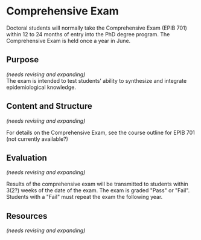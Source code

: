 # Comprehensive Exam

Doctoral students will normally take the Comprehensive Exam (EPIB 701) within 12 to 24 months of entry into the PhD degree program. The Comprehensive Exam is held once a year in June.   

## Purpose 
*(needs revising and expanding)*  
The exam is intended to test students’ ability to synthesize and integrate epidemiological knowledge.

## Content and Structure
*(needs revising and expanding)*

For details on the Comprehensive Exam, see the course outline for EPIB 701 (not currently available?)

## Evaluation
*(needs revising and expanding)*

Results of the comprehensive exam will be transmitted to students within 3(2?) weeks of the date of the exam. The exam is graded "Pass" or "Fail". Students with a "Fail" must repeat the exam the following year.

## Resources
*(needs revising and expanding)*


